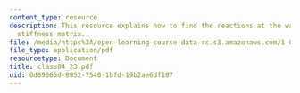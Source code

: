 ```yaml
---
content_type: resource
description: This resource explains how to find the reactions at the wall and the
  stiffness matrix.
file: /media/https%3A/open-learning-course-data-rc.s3.amazonaws.com/1-050-solid-mechanics-fall-2004/0d89665d895275401bfd19b2ae6df187_class04_23.pdf
file_type: application/pdf
resourcetype: Document
title: class04_23.pdf
uid: 0d89665d-8952-7540-1bfd-19b2ae6df187
---
```

